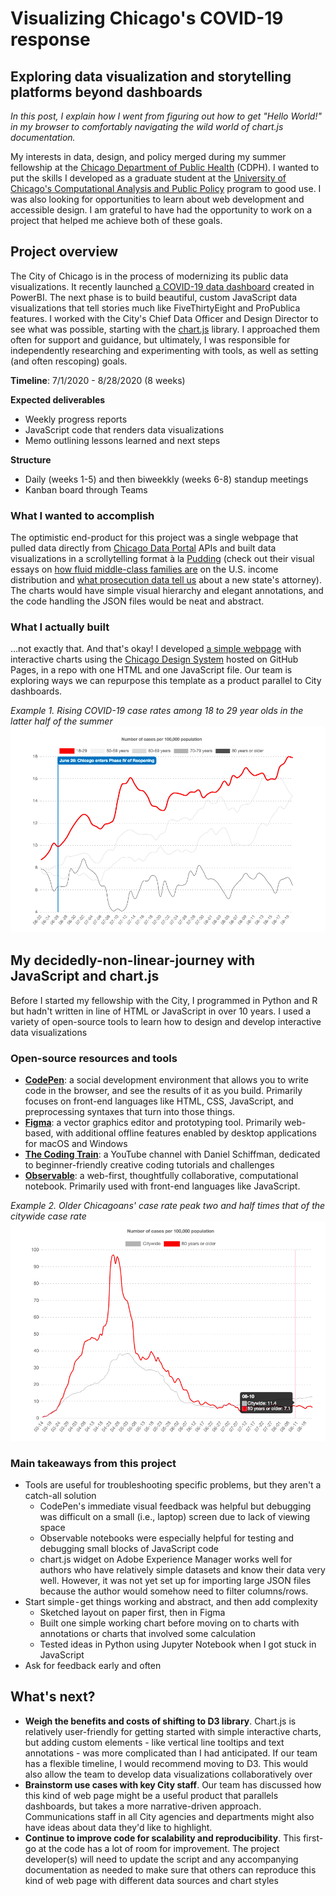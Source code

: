 # Visualizing Chicago's COVID-19 response 
## Exploring data visualization and storytelling platforms beyond dashboards

_In this post, I explain how I went from figuring out how to get "Hello World!" in my browser to comfortably navigating the wild world of chart.js documentation._

My interests in data, design, and policy merged during my summer fellowship at the [Chicago Department of Public Health](https://www.chicago.gov/city/en/depts/cdph.html) (CDPH). I wanted to put the skills I developed as a graduate student at the [University of Chicago's Computational Analysis and Public Policy](https://capp.uchicago.edu/) program to good use. I was also looking for opportunities to learn about web development and accessible design. I am grateful to have had the opportunity to work on a project that helped me achieve both of these goals.

## Project overview
The City of Chicago is in the process of modernizing its public data visualizations. It recently launched [a COVID-19 data dashboard](http://chi.gov/coviddash) created in PowerBI. The next phase is to build beautiful, custom JavaScript data visualizations that tell stories much like FiveThirtyEight and ProPublica features. I worked with the City's Chief Data Officer and Design Director to see what was possible, starting with the [chart.js](https://www.chartjs.org/) library. I approached them often for support and guidance, but ultimately, I was responsible for independently researching and experimenting with tools, as well as setting (and often rescoping) goals.

__Timeline__: 7/1/2020 - 8/28/2020 (8 weeks) 

__Expected deliverables__ 
- Weekly progress reports 
- JavaScript code that renders data visualizations 
- Memo outlining lessons learned and next steps 

__Structure__ 
- Daily (weeks 1-5) and then biweekkly (weeks 6-8) standup meetings
- Kanban board through Teams 

### What I wanted to accomplish
The optimistic end-product for this project was a single webpage that pulled data directly from [Chicago Data Portal](https://data.cityofchicago.org/) APIs and built data visualizations in a scrollytelling format à la [Pudding](https://pudding.cool/) (check out their visual essays on [how fluid middle-class families are](https://pudding.cool/2020/08/income/) on the U.S. income distribution and [what prosecution data tell us](https://pudding.cool/2019/10/prosecutors/) about a new state's attorney). The charts would have simple visual hierarchy and elegant annotations, and the code handling the JSON files would be neat and abstract.

### What I actually built
…not exactly that. And that's okay! I developed [a simple webpage](https://crunes.github.io/chi-covid19-narrative/) with interactive charts using the [Chicago Design System](https://github.com/Chicago/design-system-site) hosted on GitHub Pages, in a repo with one HTML and one JavaScript file. Our team is exploring ways we can repurpose this template as a product parallel to City dashboards.

_Example 1. Rising COVID-19 case rates among 18 to 29 year olds in the latter half of the summer_
![Image](https://github.com/crunes/chi-covid19-narrative/blob/master/files/chart1.jpg)

## My decidedly-non-linear-journey with JavaScript and chart.js
Before I started my fellowship with the City, I programmed in Python and R but hadn't written in line of HTML or JavaScript in over 10 years. I used a variety of open-source tools to learn how to design and develop interactive data visualizations

### Open-source resources and tools
- __[CodePen](https://codepen.io/about/)__: a social development environment that allows you to write code in the browser, and see the results of it as you build. Primarily focuses on front-end languages like HTML, CSS, JavaScript, and preprocessing syntaxes that turn into those things.
- __[Figma](https://www.figma.com/@chicago)__: a vector graphics editor and prototyping tool. Primarily web-based, with additional offline features enabled by desktop applications for macOS and Windows
- __[The Coding Train](https://www.youtube.com/channel/UCvjgXvBlbQiydffZU7m1_aw)__: a YouTube channel with Daniel Schiffman, dedicated to beginner-friendly creative coding tutorials and challenges
- __[Observable](https://observablehq.com/)__: a web-first, thoughtfully collaborative, computational notebook. Primarily used with front-end languages like JavaScript.

_Example 2. Older Chicagoans' case rate peak two and half times that of the citywide case rate_
![Image](https://github.com/crunes/chi-covid19-narrative/blob/master/files/chart2.png)

### Main takeaways from this project
- Tools are useful for troubleshooting specific problems, but they aren't a catch-all solution
  - CodePen's immediate visual feedback was helpful but debugging was difficult on a small (i.e., laptop) screen due to lack of viewing space
  - Observable notebooks were especially helpful for testing and debugging small blocks of JavaScript code
  - chart.js widget on Adobe Experience Manager works well for authors who have relatively simple datasets and know their data very well. However, it was not yet set up for importing large JSON files because the author would somehow need to filter columns/rows. 
- Start simple - get things working and abstract, and then add complexity
  - Sketched layout on paper first, then in Figma
  - Built one simple working chart before moving on to charts with annotations or charts that involved some calculation
  - Tested ideas in Python using Jupyter Notebook when I got stuck in JavaScript
- Ask for feedback early and often

## What's next?
- __Weigh the benefits and costs of shifting to D3 library__. Chart.js is relatively user-friendly for getting started with simple interactive charts, but adding custom elements - like vertical line tooltips and text annotations - was more complicated than I had anticipated. If our team has a flexible timeline, I would recommend moving to D3. This would also allow the team to develop data visualizations collaboratively over 
- __Brainstorm use cases with key City staff__. Our team has discussed how this kind of web page might be a useful product that parallels dashboards, but takes a more narrative-driven approach. Communications staff in all City agencies and departments might also have ideas about data they'd like to highlight. 
- __Continue to improve code for scalability and reproducibility__. This first-go at the code has a lot of room for improvement. The project developer(s) will need to update the script and any accompanying documentation as needed to make sure that others can reproduce this kind of web page with different data sources and chart styles
